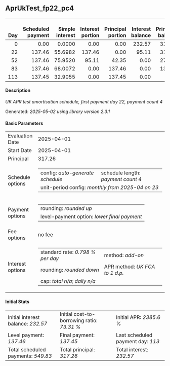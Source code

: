 <h2>AprUkTest_fp22_pc4</h2>
<table>
    <thead style="vertical-align: bottom;">
        <th style="text-align: right;">Day</th>
        <th style="text-align: right;">Scheduled payment</th>
        <th style="text-align: right;">Simple interest</th>
        <th style="text-align: right;">Interest portion</th>
        <th style="text-align: right;">Principal portion</th>
        <th style="text-align: right;">Interest balance</th>
        <th style="text-align: right;">Principal balance</th>
        <th style="text-align: right;">Total simple interest</th>
        <th style="text-align: right;">Total interest</th>
        <th style="text-align: right;">Total principal</th>
    </thead>
    <tr style="text-align: right;">
        <td class="ci00">0</td>
        <td class="ci01" style="white-space: nowrap;">0.00</td>
        <td class="ci02">0.0000</td>
        <td class="ci03">0.00</td>
        <td class="ci04">0.00</td>
        <td class="ci05">232.57</td>
        <td class="ci06">317.26</td>
        <td class="ci07">0.0000</td>
        <td class="ci08">0.00</td>
        <td class="ci09">0.00</td>
    </tr>
    <tr style="text-align: right;">
        <td class="ci00">22</td>
        <td class="ci01" style="white-space: nowrap;">137.46</td>
        <td class="ci02">55.6982</td>
        <td class="ci03">137.46</td>
        <td class="ci04">0.00</td>
        <td class="ci05">95.11</td>
        <td class="ci06">317.26</td>
        <td class="ci07">55.6982</td>
        <td class="ci08">137.46</td>
        <td class="ci09">0.00</td>
    </tr>
    <tr style="text-align: right;">
        <td class="ci00">52</td>
        <td class="ci01" style="white-space: nowrap;">137.46</td>
        <td class="ci02">75.9520</td>
        <td class="ci03">95.11</td>
        <td class="ci04">42.35</td>
        <td class="ci05">0.00</td>
        <td class="ci06">274.91</td>
        <td class="ci07">131.6502</td>
        <td class="ci08">232.57</td>
        <td class="ci09">42.35</td>
    </tr>
    <tr style="text-align: right;">
        <td class="ci00">83</td>
        <td class="ci01" style="white-space: nowrap;">137.46</td>
        <td class="ci02">68.0072</td>
        <td class="ci03">0.00</td>
        <td class="ci04">137.46</td>
        <td class="ci05">0.00</td>
        <td class="ci06">137.45</td>
        <td class="ci07">199.6574</td>
        <td class="ci08">232.57</td>
        <td class="ci09">179.81</td>
    </tr>
    <tr style="text-align: right;">
        <td class="ci00">113</td>
        <td class="ci01" style="white-space: nowrap;">137.45</td>
        <td class="ci02">32.9055</td>
        <td class="ci03">0.00</td>
        <td class="ci04">137.45</td>
        <td class="ci05">0.00</td>
        <td class="ci06">0.00</td>
        <td class="ci07">232.5630</td>
        <td class="ci08">232.57</td>
        <td class="ci09">317.26</td>
    </tr>
</table>
<h4>Description</h4>
<p><i>UK APR test amortisation schedule, first payment day 22, payment count 4</i></p>
<p>Generated: <i>2025-05-02 using library version 2.3.1</i></p>
<h4>Basic Parameters</h4>
<table>
    <tr>
        <td>Evaluation Date</td>
        <td>2025-04-01</td>
    </tr>
    <tr>
        <td>Start Date</td>
        <td>2025-04-01</td>
    </tr>
    <tr>
        <td>Principal</td>
        <td>317.26</td>
    </tr>
    <tr>
        <td>Schedule options</td>
        <td>
            <table>
                <tr>
                    <td>config: <i>auto-generate schedule</i></td>
                    <td>schedule length: <i><i>payment count</i> 4</i></td>
                </tr>
                <tr>
                    <td colspan="2" style="white-space: nowrap;">unit-period config: <i>monthly from 2025-04 on 23</i></td>
                </tr>
            </table>
        </td>
    </tr>
    <tr>
        <td>Payment options</td>
        <td>
            <table>
                <tr>
                    <td>rounding: <i>rounded up</i></td>
                </tr>
                <tr>
                    <td>level-payment option: <i>lower&nbsp;final&nbsp;payment</i></td>
                </tr>
            </table>
        </td>
    </tr>
    <tr>
        <td>Fee options</td>
        <td>no fee
        </td>
    </tr>
    <tr>
        <td>Interest options</td>
        <td>
            <table>
                <tr>
                    <td>standard rate: <i>0.798 % per day</i></td>
                    <td>method: <i>add-on</i></td>
                </tr>
                <tr>
                    <td>rounding: <i>rounded down</i></td>
                    <td>APR method: <i>UK FCA to 1 d.p.</i></td>
                </tr>
                <tr>
                    <td colspan="2">cap: <i>total <i>n/a</i>; daily <i>n/a</i></td>
                </tr>
            </table>
        </td>
    </tr>
</table>
<h4>Initial Stats</h4>
<table>
    <tr>
        <td>Initial interest balance: <i>232.57</i></td>
        <td>Initial cost-to-borrowing ratio: <i>73.31 %</i></td>
        <td>Initial APR: <i>2385.6 %</i></td>
    </tr>
    <tr>
        <td>Level payment: <i>137.46</i></td>
        <td>Final payment: <i>137.45</i></td>
        <td>Last scheduled payment day: <i>113</i></td>
    </tr>
    <tr>
        <td>Total scheduled payments: <i>549.83</i></td>
        <td>Total principal: <i>317.26</i></td>
        <td>Total interest: <i>232.57</i></td>
    </tr>
</table>